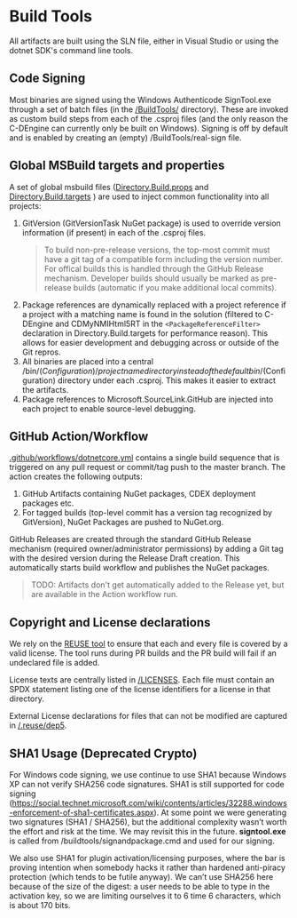 # Build Tools

All artifacts are built using the SLN file, either in Visual Studio or using the dotnet SDK's command line tools.

## Code Signing
Most binaries are signed using the Windows Authenticode SignTool.exe through a set of batch files (in the [/BuildTools/](/BuildTools/) directory). These are invoked as custom build steps from each of the .csproj files (and the only reason the C-DEngine can currently only be built on Windows). Signing is off by default and is enabled by creating an (empty) /BuildTools/real-sign file.

## Global MSBuild targets and properties
A set of global msbuild files ([Directory.Build.props](/Directory.Build.props) and [Directory.Build.targets](/Directory.Build.targets) ) are used to inject common functionality into all projects:

1. GitVersion (GitVersionTask NuGet package) is used to override version information (if present) in each of the .csproj files. 
    > To build non-pre-release versions, the top-most commit must have a git tag of a compatible form including the version number. For offical builds this is handled through the GitHub Release mechanism. Developer builds should usually be marked as pre-release builds (automatic if you make additional local commits).
2. Package references are dynamically replaced with a project reference if a project with a matching name is found in the solution (filtered to C-DEngine and CDMyNMIHtml5RT in the `<PackageReferenceFilter>` declaration in Directory.Build.targets for performance reason). This allows for easier development and debugging across or outside of the Git repros.
3. All binaries are placed into a central /bin/$(Configuration)/{projectname} directory instead of the default bin/$(Configuration) directory under each .csproj. This makes it easier to extract the artifacts.
4. Package references to Microsoft.SourceLink.GitHub are injected into each project to enable source-level debugging.

## GitHub Action/Workflow
[.github/workflows/dotnetcore.yml](/.github/workflows/dotnetcore.yml) contains a single build sequence that is triggered on any pull request or commit/tag push to the master branch. The action creates the following outputs:

1. GitHub Artifacts containing NuGet packages, CDEX deployment packages etc.
2. For tagged builds (top-level commit has a version tag recognized by GitVersion), NuGet Packages are pushed to NuGet.org.

GitHub Releases are created through the standard GitHub Release mechanism (required owner/administrator permissions) by adding a Git tag with the desired version during the Release Draft creation. This automatically starts build workflow and publishes the NuGet packages.
> TODO: Artifacts don't get automatically added to the Release yet, but are available in the Action workflow run.

## Copyright and License declarations

We rely on the [REUSE tool](https://reuse.software/) to ensure that each and every file is covered by a valid license. The tool runs during PR builds and the PR build will fail if an undeclared file is added.

License texts are centrally listed in [/LICENSES](/LICENSES). Each file must contain an SPDX statement listing one of the license identifiers for a license in that directory.

External License declarations for files that can not be modified are captured in [/.reuse/dep5](/.reuse/dep5).

## SHA1 Usage (Deprecated Crypto)

For Windows code signing, we use continue to use SHA1 because Windows XP can not verify SHA256 code signatures. SHA1 is still supported for code signing (<https://social.technet.microsoft.com/wiki/contents/articles/32288.windows-enforcement-of-sha1-certificates.aspx>). At some point we were generating two signatures (SHA1 / SHA256), but the additional complexity wasn’t worth the effort and risk at the time. We may revisit this in the future. **signtool.exe** is called from /buildtools/signandpackage.cmd and used for our signing.

We also use SHA1 for plugin activation/licensing purposes, where the bar is proving intention when somebody hacks it rather than hardened anti-piracy protection (which tends to be futile anyway). We can’t use SHA256 here because of the size of the digest: a user needs to be able to type in the activation key, so we are limiting ourselves it to 6 time 6 characters, which is about 170 bits.

<!--
 SPDX-FileCopyrightText: Copyright (c) 2009-2020 TRUMPF Laser GmbH, authors: C-Labs
 SPDX-License-Identifier: MPL-2.0
 -->
